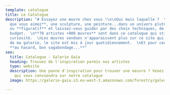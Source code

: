```yaml
---
template: catalogue
title: Le Catalogue
description: "# Essayez une œuvre chez vous !\n\nOui mais laquelle ?  \nPensez à **ce
  que vous aimez**, une sculpture, une peinture...dans un univers plutôt **abstrait**
  ou **figuratif** et laissez-vous guider par des choix techniques, de format et de
  budget.  \n**70 artistes +900 œuvres** sont dans ce catalogue qui stimulera votre
  curiosité.  \nLes œuvres vendues n'apparaissent plus sur ce site qui est le miroir
  de ma galerie, le site est mis à jour quotidiennement.  \nEt pour ceux qui croient
  **au hasard, bon vagabondage...**"
seo:
  title: Catalogue - Galerie Gaïa
  heading: Trouvez de l'inspiration parmis nos artistes
  type: website
  description: Une panne d'inspiration pour trouver une oeuvre ? Venez découvrir celle
    qui vous conviendra sur notre catalogue
  image: https://galerie-gaia.s3.eu-west-3.amazonaws.com/forestry/galerie-gaia-reserve.jpg

---
```

